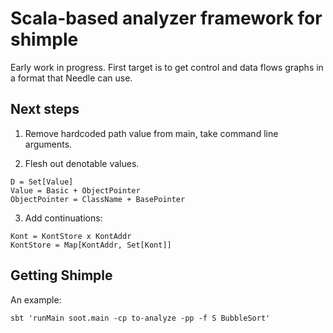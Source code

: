 # Scala-based analyzer framework for shimple

Early work in progress. First target is to get control and data flows graphs in a format that Needle can use.

## Next steps

1. Remove hardcoded path value from main, take command line arguments.

2. Flesh out denotable values.

```
D = Set[Value]
Value = Basic + ObjectPointer
ObjectPointer = ClassName + BasePointer
```

3. Add continuations:

```
Kont = KontStore x KontAddr
KontStore = Map[KontAddr, Set[Kont]]
```

## Getting Shimple

An example:

```
sbt 'runMain soot.main -cp to-analyze -pp -f S BubbleSort'
```
